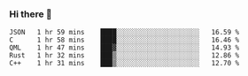 ### Hi there 👋

<!--
**WShiBin/WShiBin** is a ✨ _special_ ✨ repository because its `README.md` (this file) appears on your GitHub profile.

Here are some ideas to get you started:

- 🔭 I’m currently working on ...
- 🌱 I’m currently learning ...
- 👯 I’m looking to collaborate on ...
- 🤔 I’m looking for help with ...
- 💬 Ask me about ...
- 📫 How to reach me: ...
- 😄 Pronouns: ...
- ⚡ Fun fact: ...
-->

<!--START_SECTION:waka-->
```text
JSON   1 hr 59 mins    ████░░░░░░░░░░░░░░░░░░░░░   16.59 % 
C      1 hr 58 mins    ████░░░░░░░░░░░░░░░░░░░░░   16.46 % 
QML    1 hr 47 mins    ███▓░░░░░░░░░░░░░░░░░░░░░   14.93 % 
Rust   1 hr 32 mins    ███▒░░░░░░░░░░░░░░░░░░░░░   12.86 % 
C++    1 hr 31 mins    ███▒░░░░░░░░░░░░░░░░░░░░░   12.70 % 
```
<!--END_SECTION:waka-->
